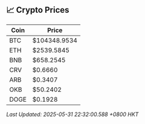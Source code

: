 ## 📈 Crypto Prices

| Coin | Price |
| ---- | ----- |
| BTC | $104348.9534 |
| ETH | $2539.5845 |
| BNB | $658.2545 |
| CRV | $0.6660 |
| ARB | $0.3407 |
| OKB | $50.2402 |
| DOGE | $0.1928 |

_Last Updated: 2025-05-31 22:32:00.588 +0800 HKT_